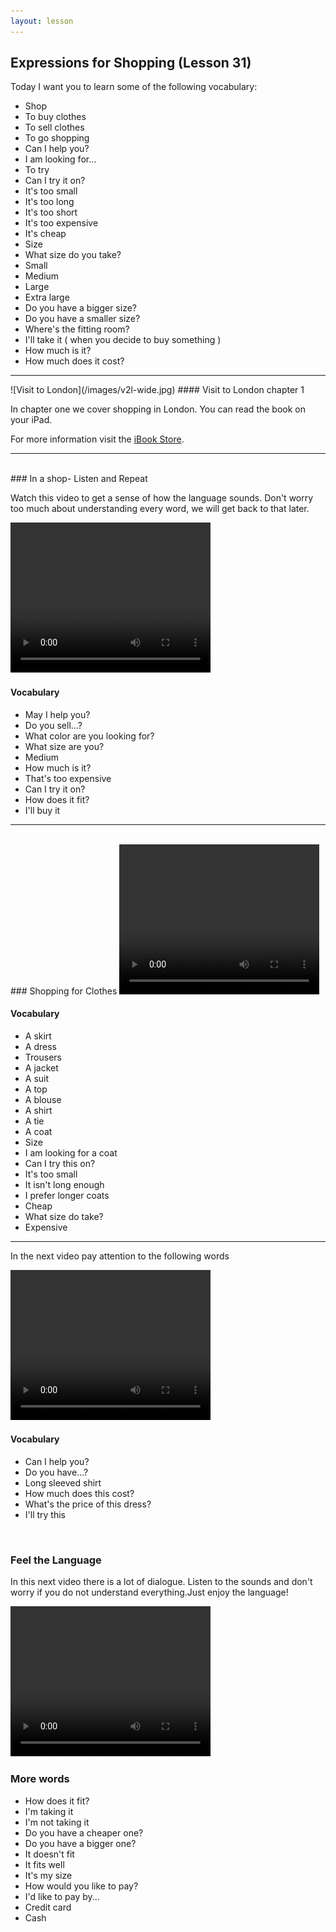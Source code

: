 ```yaml
---
layout: lesson
---
```

## Expressions for Shopping (Lesson 31)


Today I want you to learn some of the following vocabulary:

* Shop
* To buy clothes
* To sell clothes 
* To go shopping  
* Can I help you? 
* I am looking for...
* To try
* Can I try it on? 
* It's too small
* It's too long 
* It's too short 
* It's too expensive
* It's cheap 
* Size 
* What size do you take? 
* Small
* Medium 
* Large
* Extra large 
* Do you have a bigger size?
* Do you have a smaller size? 
* Where's the fitting room? 
* I'll take it ( when you decide to buy something )
* How much is it? 
* How much does it cost? 




<hr>
![Visit to London](/images/v2l-wide.jpg)
#### Visit to London chapter 1

In chapter one we cover shopping in London. 
You can read the book on your iPad.

For more information visit the [iBook Store](https://itunes.apple.com/us/book/portuguese-for-travelers/id568515833).

<hr>

<br class="column">
### In a shop- Listen and Repeat 

Watch this video to get a sense of how the language sounds. Don't worry too much about understanding every word, we will get back to that later.


<video width="320" height="240" preload="none">
    <source type="video/youtube" src="http://www.youtube.com/watch?v=XTPJSTVa87I" />
</video>

#### Vocabulary

* May I help you? 
* Do you sell...? 
* What color are you looking for? 
* What size are you? 
* Medium 
* How much is it? 
* That's too expensive 
* Can I try it on? 
* How does it fit? 
* I'll buy it
<hr>

<br class="column">
### Shopping for Clothes

<video width="320" height="240" preload="none">
    <source type="video/youtube" src="http://www.youtube.com/watch?v=aCaqU5gfBwM" />
</video>

#### Vocabulary

* A skirt
* A dress
* Trousers
* A jacket
* A suit
* A top 
* A blouse
* A shirt 
* A tie
* A coat
* Size
* I am looking for a coat
* Can I try this on? 
* It's too small
* It isn't long enough
* I prefer longer coats
* Cheap
* What size do take? 
* Expensive

<hr>

In the next video pay attention to the following words


<video width="320" height="240" preload="none">
    <source type="video/youtube" src="http://www.youtube.com/watch?v=PfEB_jf0gx0" />
</video>

#### Vocabulary

* Can I help you? 
* Do you have...? 
* Long sleeved shirt
* How much does this cost? 
* What's the price of this dress? 
* I'll try this


<br class="column">

### Feel the Language

In this next video there is a lot of dialogue. 
Listen to the sounds and don't worry if you do not understand everything.Just enjoy the language! 

<video width="320" height="240" preload="none">
    <source type="video/youtube" src="http://www.youtube.com/watch?v=iX1VD41imqQ" />
</video>


<br class="column">

### More words


* How does it fit? 
* I'm taking it 
* I'm not taking it
* Do you have a cheaper one? 
* Do you have a bigger one?
* It doesn't fit 
* It fits well
* It's my size 
* How would you like to pay?
* I'd like to pay by...
* Credit card
* Cash 






